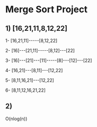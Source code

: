 # Merge Sort Project
## 1) [16,21,11,8,12,22]

1-   [16,21,11]-----[8,12,22]

2-   [16]---[21,11]-----[8,12]---[22]

3-   [16]---[21]---[11]-----[8]---[12]---[22]

4-   [16,21]---[8,11]---[12,22]

5-   [8,11,16,21]---[12,22]

6-   [8,11,12,16,21,22]

## 2)

O(nlog(n))